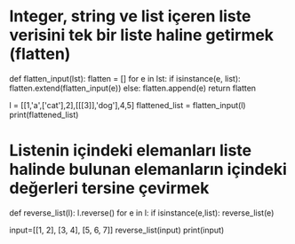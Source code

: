 # Integer, string ve list içeren liste verisini tek bir liste haline getirmek (flatten)
def flatten_input(lst):
    flatten = []
    for e in lst:
        if isinstance(e, list):
            flatten.extend(flatten_input(e))
        else:
            flatten.append(e)
    return flatten

l = [[1,'a',['cat'],2],[[[3]],'dog'],4,5]
flattened_list = flatten_input(l)
print(flattened_list)

# Listenin içindeki elemanları liste halinde bulunan elemanların içindeki değerleri tersine çevirmek
def reverse_list(l):
    l.reverse()
    for e in l:
        if isinstance(e,list):
            reverse_list(e)
            
input=[[1, 2], [3, 4], [5, 6, 7]]
reverse_list(input)
print(input)

